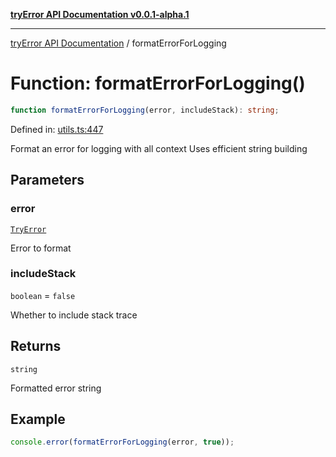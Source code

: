 [**tryError API Documentation v0.0.1-alpha.1**](../index.md)

***

[tryError API Documentation](../index.md) / formatErrorForLogging

# Function: formatErrorForLogging()

```ts
function formatErrorForLogging(error, includeStack): string;
```

Defined in: [utils.ts:447](https://github.com/oconnorjohnson/tryError/blob/e3ae0308069a4fba073f4543d527ad76373db795/src/utils.ts#L447)

Format an error for logging with all context
Uses efficient string building

## Parameters

### error

[`TryError`](../interfaces/TryError.md)

Error to format

### includeStack

`boolean` = `false`

Whether to include stack trace

## Returns

`string`

Formatted error string

## Example

```typescript
console.error(formatErrorForLogging(error, true));
```
